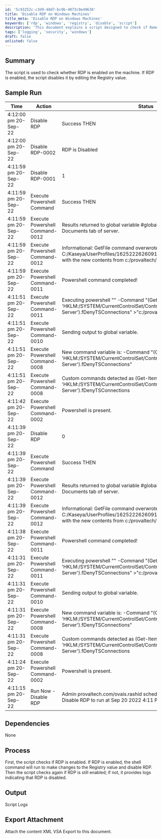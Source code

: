 ```yaml
---
id: '5c93252c-c3d9-48d7-bc9b-4073c9e49638'
title: 'Disable RDP on Windows Machines'
title_meta: 'Disable RDP on Windows Machines'
keywords: ['rdp', 'windows', 'registry', 'disable', 'script']
description: 'This document explains a script designed to check if Remote Desktop Protocol (RDP) is enabled on a Windows machine and disable it by modifying the relevant Registry value. It provides a detailed log of actions taken during the execution of the script, along with sample outputs and processes involved.'
tags: ['logging', 'security', 'windows']
draft: false
unlisted: false
---
```


## Summary

The script is used to check whether RDP is enabled on the machine. If RDP is enabled, the script disables it by editing the Registry value.

## Sample Run

| Time                     | Action                          | Status                                                                                                      | Link                           |
|--------------------------|---------------------------------|-------------------------------------------------------------------------------------------------------------|--------------------------------|
| 4:12:00 pm 20-Sep-22     | Disable RDP                    | Success THEN                                                                                               | provaltech.com/ovais.rashid   |
| 4:12:00 pm 20-Sep-22     | Disable RDP-0002               | RDP is Disabled                                                                                            | provaltech.com/ovais.rashid   |
| 4:11:59 pm 20-Sep-22     | Disable RDP-0001               | 1                                                                                                         | provaltech.com/ovais.rashid   |
| 4:11:59 pm 20-Sep-22     | Execute Powershell Command      | Success THEN                                                                                               | provaltech.com/ovais.rashid   |
| 4:11:59 pm 20-Sep-22     | Execute Powershell Command-0012 | Results returned to global variable #global:psresult# and saved in Documents tab of server.               | provaltech.com/ovais.rashid   |
| 4:11:59 pm 20-Sep-22     | Execute Powershell Command-0012 | Informational: GetFile command overwrote the server file C:/Kaseya/UserProfiles/162522262609191/GetFiles/../docs/psoutput.txt with the new contents from c:/provaltech/psoutput.txt in THEN step 2. | provaltech.com/ovais.rashid   |
| 4:11:59 pm 20-Sep-22     | Execute Powershell Command-0011 | Powershell command completed!                                                                               | provaltech.com/ovais.rashid   |
| 4:11:51 pm 20-Sep-22     | Execute Powershell Command-0011 | Executing powershell "" -Command "(Get-ItemProperty -Path 'HKLM:/SYSTEM/CurrentControlSet/Control/Terminal Server').fDenyTSConnections" >"c:/provaltech/psoutput.txt" | provaltech.com/ovais.rashid   |
| 4:11:51 pm 20-Sep-22     | Execute Powershell Command-0010 | Sending output to global variable.                                                                          | provaltech.com/ovais.rashid   |
| 4:11:51 pm 20-Sep-22     | Execute Powershell Command-0008 | New command variable is: -Command "(Get-ItemProperty -Path 'HKLM:/SYSTEM/CurrentControlSet/Control/Terminal Server').fDenyTSConnections" | provaltech.com/ovais.rashid   |
| 4:11:51 pm 20-Sep-22     | Execute Powershell Command-0008 | Custom commands detected as (Get-ItemProperty -Path 'HKLM:/SYSTEM/CurrentControlSet/Control/Terminal Server').fDenyTSConnections | provaltech.com/ovais.rashid   |
| 4:11:42 pm 20-Sep-22     | Execute Powershell Command-0002 | Powershell is present.                                                                                     | provaltech.com/ovais.rashid   |
| 4:11:39 pm 20-Sep-22     | Disable RDP                    | 0                                                                                                         | provaltech.com/ovais.rashid   |
| 4:11:39 pm 20-Sep-22     | Execute Powershell Command      | Success THEN                                                                                               | provaltech.com/ovais.rashid   |
| 4:11:39 pm 20-Sep-22     | Execute Powershell Command-0012 | Results returned to global variable #global:psresult# and saved in Documents tab of server.               | provaltech.com/ovais.rashid   |
| 4:11:39 pm 20-Sep-22     | Execute Powershell Command-0012 | Informational: GetFile command overwrote the server file C:/Kaseya/UserProfiles/162522262609191/GetFiles/../docs/psoutput.txt with the new contents from c:/provaltech/psoutput.txt in THEN step 2. | provaltech.com/ovais.rashid   |
| 4:11:38 pm 20-Sep-22     | Execute Powershell Command-0011 | Powershell command completed!                                                                               | provaltech.com/ovais.rashid   |
| 4:11:31 pm 20-Sep-22     | Execute Powershell Command-0011 | Executing powershell "" -Command "(Get-ItemProperty -Path 'HKLM:/SYSTEM/CurrentControlSet/Control/Terminal Server').fDenyTSConnections" >"c:/provaltech/psoutput.txt" | provaltech.com/ovais.rashid   |
| 4:11:31 pm 20-Sep-22     | Execute Powershell Command-0010 | Sending output to global variable.                                                                          | provaltech.com/ovais.rashid   |
| 4:11:31 pm 20-Sep-22     | Execute Powershell Command-0008 | New command variable is: -Command "(Get-ItemProperty -Path 'HKLM:/SYSTEM/CurrentControlSet/Control/Terminal Server').fDenyTSConnections" | provaltech.com/ovais.rashid   |
| 4:11:31 pm 20-Sep-22     | Execute Powershell Command-0008 | Custom commands detected as (Get-ItemProperty -Path 'HKLM:/SYSTEM/CurrentControlSet/Control/Terminal Server').fDenyTSConnections | provaltech.com/ovais.rashid   |
| 4:11:24 pm 20-Sep-22     | Execute Powershell Command-0002 | Powershell is present.                                                                                     | provaltech.com/ovais.rashid   |
| 4:11:15 pm 20-Sep-22     | Run Now - Disable RDP          | Admin provaltech.com/ovais.rashid scheduled procedure Run Now - Disable RDP to run at Sep 20 2022 4:11 PM | provaltech.com/ovais.rashid   |

## Dependencies

None

## Process

First, the script checks if RDP is enabled. If RDP is enabled, the shell command will run to make changes to the Registry value and disable RDP. Then the script checks again if RDP is still enabled; if not, it provides logs indicating that RDP is disabled.

## Output

Script Logs

## Export Attachment

Attach the content XML VSA Export to this document.

